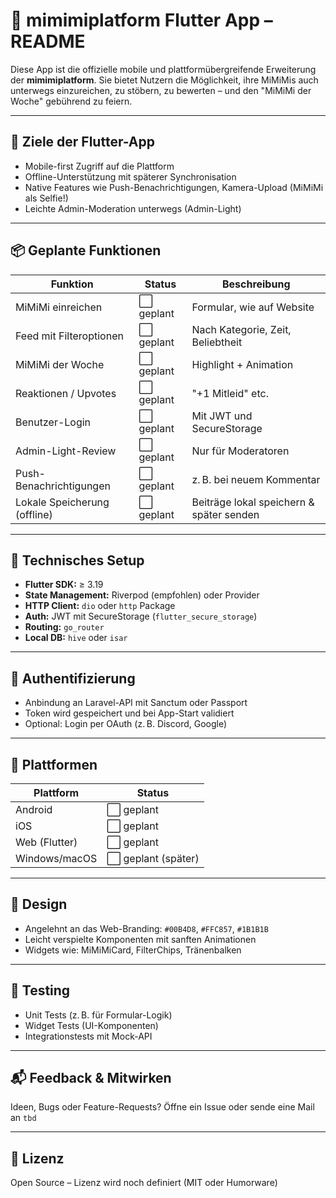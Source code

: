 # 📱 mimimiplatform Flutter App – README

Diese App ist die offizielle mobile und plattformübergreifende Erweiterung der **mimimiplatform**. Sie bietet Nutzern die Möglichkeit, ihre MiMiMis auch unterwegs einzureichen, zu stöbern, zu bewerten – und den "MiMiMi der Woche" gebührend zu feiern.

---

## 🚀 Ziele der Flutter-App

- Mobile-first Zugriff auf die Plattform
- Offline-Unterstützung mit späterer Synchronisation
- Native Features wie Push-Benachrichtigungen, Kamera-Upload (MiMiMi als Selfie!)
- Leichte Admin-Moderation unterwegs (Admin-Light)

---

## 📦 Geplante Funktionen

| Funktion                    | Status   | Beschreibung |
|-----------------------------|----------|--------------|
| MiMiMi einreichen          | ⬜ geplant | Formular, wie auf Website |
| Feed mit Filteroptionen    | ⬜ geplant | Nach Kategorie, Zeit, Beliebtheit |
| MiMiMi der Woche           | ⬜ geplant | Highlight + Animation |
| Reaktionen / Upvotes       | ⬜ geplant | "+1 Mitleid" etc. |
| Benutzer-Login             | ⬜ geplant | Mit JWT und SecureStorage |
| Admin-Light-Review         | ⬜ geplant | Nur für Moderatoren |
| Push-Benachrichtigungen    | ⬜ geplant | z. B. bei neuem Kommentar |
| Lokale Speicherung (offline)| ⬜ geplant | Beiträge lokal speichern & später senden |

---

## 🔧 Technisches Setup

- **Flutter SDK:** ≥ 3.19
- **State Management:** Riverpod (empfohlen) oder Provider
- **HTTP Client:** `dio` oder `http` Package
- **Auth:** JWT mit SecureStorage (`flutter_secure_storage`)
- **Routing:** `go_router`
- **Local DB:** `hive` oder `isar`

---

## 🔐 Authentifizierung

- Anbindung an Laravel-API mit Sanctum oder Passport
- Token wird gespeichert und bei App-Start validiert
- Optional: Login per OAuth (z. B. Discord, Google)

---

## 📱 Plattformen

| Plattform     | Status   |
|---------------|----------|
| Android       | ⬜ geplant |
| iOS           | ⬜ geplant |
| Web (Flutter) | ⬜ geplant |
| Windows/macOS | ⬜ geplant (später) |

---

## 🎨 Design

- Angelehnt an das Web-Branding: `#00B4D8`, `#FFC857`, `#1B1B1B`
- Leicht verspielte Komponenten mit sanften Animationen
- Widgets wie: MiMiMiCard, FilterChips, Tränenbalken

---

## 🧪 Testing

- Unit Tests (z. B. für Formular-Logik)
- Widget Tests (UI-Komponenten)
- Integrationstests mit Mock-API

---

## 📬 Feedback & Mitwirken

Ideen, Bugs oder Feature-Requests? Öffne ein Issue oder sende eine Mail an `tbd`

---

## 📄 Lizenz

Open Source – Lizenz wird noch definiert (MIT oder Humorware)
